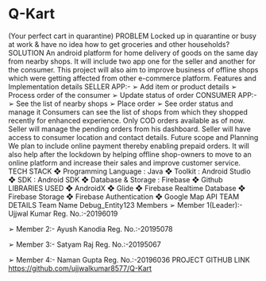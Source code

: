 # Q-Kart
(Your perfect cart in quarantine) 
PROBLEM 
        Locked up in quarantine or busy at work & have no idea how to get groceries and other households? 
SOLUTION 
An android platform for home delivery of goods on the same day from nearby shops. It will include two app one for the seller and another for the consumer. This project will also aim to improve business of offline shops which were getting affected from other e-commerce platform. 
Features and Implementation details 
SELLER APP:- 
➢ Add item or product details ➢ Process order of the consumer ➢ Update status of order 
CONSUMER APP:- 
➢ See the list of nearby shops ➢ Place order ➢ See order status and manage it 
Consumers can see the list of shops from which they shopped recently for enhanced experience. 
Only COD orders available as of now. 
Seller will manage the pending orders from his dashboard. 
Seller will have access to consumer location and contact details. 
Future scope and Planning 
We plan to include online payment thereby enabling prepaid orders. 
It will also help after the lockdown by helping offline shop-owners to move to an online platform and increase their sales and improve customer service. 
TECH STACK 
❖ Programming Language : Java ❖ Toolkit : Android Studio ❖ SDK : Android SDK ❖ Database & Storage : Firebase ❖ Github 
LIBRARIES USED 
❖ AndroidX ❖ Glide ❖ Firebase Realtime Database ❖ Firebase Storage ❖ Firebase Authentication ❖ Google Map API 
TEAM DETAILS 
Team Name 
 Debug_Entity123 
Members 
➢ Member 1(Leader):- Ujjwal Kumar Reg. No.:-20196019 
 
➢ Member 2:- Ayush Kanodia Reg. No.:-20195078 
 
➢ Member 3:- Satyam Raj Reg. No.:-20195067 
 
➢ Member 4:- Naman Gupta Reg. No.:-20196036 
PROJECT GITHUB LINK 
https://github.com/ujjwalkumar8577/Q-Kart 
